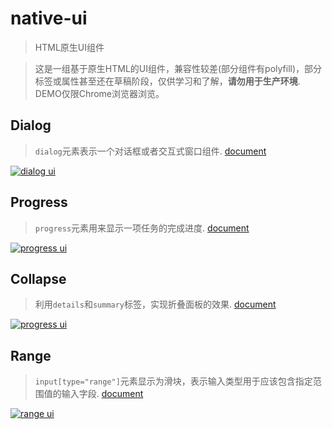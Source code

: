# native-ui
> HTML原生UI组件

> 这是一组基于原生HTML的UI组件，兼容性较差(部分组件有polyfill)，部分标签或属性甚至还在草稿阶段，仅供学习和了解，**请勿用于生产环境**.  DEMO仅限Chrome浏览器浏览。

## Dialog
> `dialog`元素表示一个对话框或者交互式窗口组件. [document](https://s-mohan.github.io/native-ui/dialog/)

[![dialog ui](https://s-mohan.github.io/native-ui/img/dialog.png)](https://s-mohan.github.io/native-ui/dialog/example.html)


## Progress
> `progress`元素用来显示一项任务的完成进度. [document](https://s-mohan.github.io/native-ui/progress/)

[![progress ui](https://s-mohan.github.io/native-ui/img/progress2.png)](https://s-mohan.github.io/native-ui/progress/example.html)

## Collapse
> 利用`details`和`summary`标签，实现折叠面板的效果. [document](https://s-mohan.github.io/native-ui/collapse/)

[![progress ui](https://s-mohan.github.io/native-ui/img/collapse.png)](https://s-mohan.github.io/native-ui/collapse/example.html)


## Range
> `input[type="range"]`元素显示为滑块，表示输入类型用于应该包含指定范围值的输入字段. [document](https://s-mohan.github.io/native-ui/range/)

[![range ui](https://s-mohan.github.io/native-ui/img/range2.png)](https://s-mohan.github.io/native-ui/range/example.html)